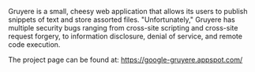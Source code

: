 Gruyere is a small, cheesy web application that allows its users to publish snippets of text and store assorted files. "Unfortunately," Gruyere has multiple security bugs ranging from cross-site scripting and cross-site request forgery, to information disclosure, denial of service, and remote code execution.

The project page can be found at: https://google-gruyere.appspot.com/

